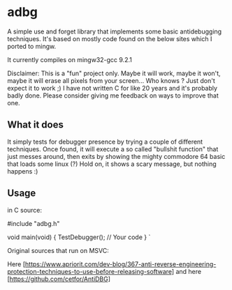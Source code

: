 # adbg
 
A simple use and forget library that implements some basic antidebugging techniques.
It's based on mostly code found on the below sites which I ported to mingw.

It currently compiles on mingw32-gcc 9.2.1

Disclaimer: This is a "fun" project only. Maybe it will work, maybe it won't, maybe it will erase all pixels from your screen... Who knows ?
Just don't expect it to work ;)
I have not written C for like 20 years and it's probably badly done.
Please consider giving me feedback on ways to improve that one.

## What it does

It simply tests for debugger presence by trying a couple of different techniques.
Once found, it will execute a so called "bullshit function" that just messes around, then exits by showing the mighty commodore 64 basic that loads some linux (?)
Hold on, it shows a scary message, but nothing happens :)

## Usage

in C source:

#include "adbg.h"

void main(void)
{
	TestDebugger();
	// Your code
}
`

Original sources that run on MSVC:

Here [https://www.apriorit.com/dev-blog/367-anti-reverse-engineering-protection-techniques-to-use-before-releasing-software]
and here [https://github.com/cetfor/AntiDBG]
